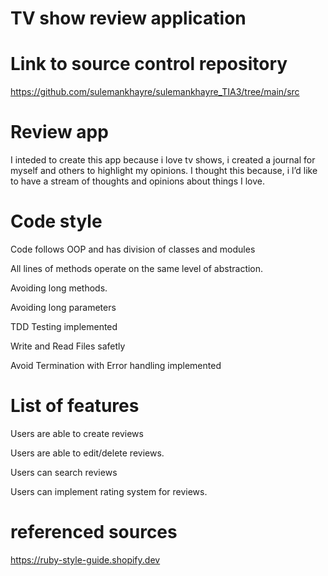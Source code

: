 # TV show review application

# Link to source control repository 

https://github.com/sulemankhayre/sulemankhayre_TIA3/tree/main/src


#  Review  app

I inteded to create this app because i love tv shows, i created a journal for myself and others to highlight my opinions. I thought this because, i l’d like to have a stream of thoughts and opinions about things I love.


# Code style 

Code follows OOP and has division of classes and modules

All lines of methods operate on the same level of abstraction.

Avoiding long methods.

Avoiding long parameters

TDD Testing implemented

Write and Read Files safetly 

Avoid Termination with Error handling implemented

# List of features

Users are able to create reviews

Users are able to edit/delete reviews.

Users can  search reviews

Users can implement rating system for reviews.























# referenced sources 

https://ruby-style-guide.shopify.dev


